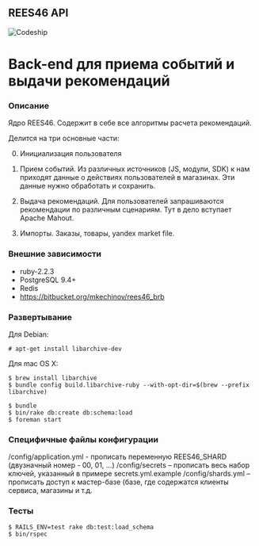 REES46 API
----------

![Codeship](https://www.codeship.io/projects/d543d470-be61-0131-e6b6-6ea1a21f61c4/status)

Back-end для приема событий и выдачи рекомендаций
=================================================

### Описание
Ядро REES46. Содержит в себе все алгоритмы расчета рекомендаций.

Делится на три основные части:

0. Инициализация пользователя

1. Прием событий. Из различных источников (JS, модули, SDK) к нам приходят данные о действиях пользователей в магазинах. Эти данные нужно обработать и сохранить.

2. Выдача рекомендаций. Для пользователей запрашиваются рекомендации по различным сценариям. Тут в дело вступает Apache Mahout.

3. Импорты. Заказы, товары, yandex market file.

### Внешние зависимости
* ruby-2.2.3
* PostgreSQL 9.4+
* Redis
* https://bitbucket.org/mkechinov/rees46_brb


### Развертывание

Для Debian:
```
# apt-get install libarchive-dev
```

Для mac OS X:
```
$ brew install libarchive
$ bundle config build.libarchive-ruby --with-opt-dir=$(brew --prefix libarchive)
```

```
$ bundle
$ bin/rake db:create db:schema:load
$ foreman start
```

### Специфичные файлы конфигурации

/config/application.yml - прописать переменную REES46_SHARD (двузначный номер - 00, 01, ...)
/config/secrets – прописать весь набор ключей, указанный в примере secrets.yml.example
/config/shards.yml – прописать доступ к мастер-базе (базе, где содержатся клиенты сервиса, магазины и т.д.

### Тесты
```
$ RAILS_ENV=test rake db:test:load_schema
$ bin/rspec
```

